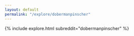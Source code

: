 ```yaml
---
layout: default
permalink: "/explore/dobermanpinscher"
---
```


{% include explore.html subreddit="dobermanpinscher" %}
